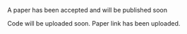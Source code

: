 A paper has been accepted and will be published soon 



Code will be uploaded soon. Paper link has been uploaded.

